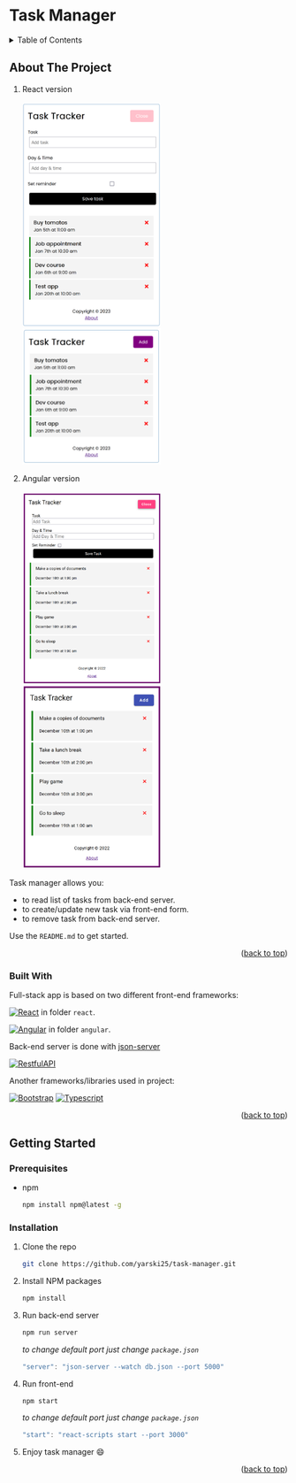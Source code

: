 # Task Manager

<!-- TABLE OF CONTENTS -->
<details>
  <summary>Table of Contents</summary>
  <ol>
    <li>
      <a href="#about-the-project">About The Project</a>
      <ul>
        <li><a href="#built-with">Built With</a></li>
      </ul>
    </li>
    <li>
      <a href="#getting-started">Getting Started</a>
      <ul>
        <li><a href="#prerequisites">Prerequisites</a></li>
        <li><a href="#installation">Installation</a></li>
      </ul>
    </li>
    <li><a href="#usage">Usage</a></li>
  </ol>
</details>

<!-- ABOUT THE PROJECT -->
## About The Project

1. React version <br><br>
<img src="react/preview/2.PNG" width="250"> <img src="react/preview/1.PNG" width="250">

2. Angular version <br><br>
<img src="angular/preview/2.PNG" width="250"> <img src="angular/preview/1.PNG" width="250">

Task manager allows you:
* to read list of tasks from back-end server.
* to create/update new task via front-end form.
* to remove task from back-end server.

Use the `README.md` to get started.

<p align="right">(<a href="#readme-top">back to top</a>)</p>

### Built With

Full-stack app is based on two different front-end frameworks:

[![React][React.js]][React-url] in folder `react`.

[![Angular][Angular.io]][Angular-url] in folder `angular`.

Back-end server is done with [json-server](https://www.npmjs.com/package/json-server)

[![RestfulAPI][Restfulapi.net]][Restfulapi-url]

Another frameworks/libraries used in project:

[![Bootstrap][Bootstrap.com]][Bootstrap-url]
[![Typescript][Typescriptlang.org]][Typescript-url]

<p align="right">(<a href="#readme-top">back to top</a>)</p>


<!-- GETTING STARTED -->
## Getting Started

### Prerequisites

* npm
  ```sh
  npm install npm@latest -g
  ```

### Installation

1. Clone the repo
   ```sh
   git clone https://github.com/yarski25/task-manager.git
   ```
2. Install NPM packages
   ```sh
   npm install
   ```
3. Run back-end server
   ```sh
   npm run server
   ```
   
   _to change default port just change `package.json`_ 
   ```js
   "server": "json-server --watch db.json --port 5000"
   ```
4. Run front-end
   ```sh
   npm start
   ```
   
   _to change default port just change `package.json`_
   ```js
   "start": "react-scripts start --port 3000"
   ```
5. Enjoy task manager :smile:

<p align="right">(<a href="#readme-top">back to top</a>)</p>

<!-- MARKDOWN LINKS & IMAGES -->
<!-- https://www.markdownguide.org/basic-syntax/#reference-style-links -->
[Next.js]: https://img.shields.io/badge/next.js-000000?style=for-the-badge&logo=nextdotjs&logoColor=white
[Next-url]: https://nextjs.org/
[React.js]: https://img.shields.io/badge/React-20232A?style=for-the-badge&logo=react&logoColor=61DAFB
[React-url]: https://reactjs.org/
[Angular.io]: https://img.shields.io/badge/Angular-DD0031?style=for-the-badge&logo=angular&logoColor=white
[Angular-url]: https://angular.io/
[Bootstrap.com]: https://img.shields.io/badge/Bootstrap-563D7C?style=for-the-badge&logo=bootstrap&logoColor=white
[Bootstrap-url]: https://getbootstrap.com
[Typescriptlang.org]: https://img.shields.io/badge/typescript-3399FF?style=for-the-badge&logo=typescript&logoColor=white
[Typescript-url]: https://www.typescriptlang.org/
[Restfulapi.net]: https://img.shields.io/badge/Rest-api-20232A?style=for-the-badge&logo=rest-api&logoColor=61DAFB
[Restfulapi-url]: https://restfulapi.net/
